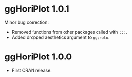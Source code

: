 # ggHoriPlot 1.0.1

Minor bug correction:

* Removed functions from other packages called with `:::`. 
* Added dropped aesthetics argument to `ggproto`.

# ggHoriPlot 1.0.0

* First CRAN release. 
